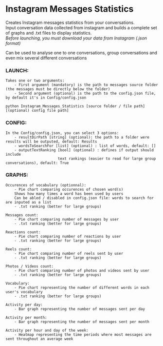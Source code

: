 # Instagram Messages Statistics
Creates Instagram messages statistics from your conversations.<br/>
Input conversation data collected from instagram and builds a complete set of graphs and .txt files to display statistics.<br/>
*Before launching, you must download your data from Instagram (.json format)*

Can be used to analyse one to one conversations, group conversations and even mix several different conversations

### LAUNCH:
    Takes one or two arguments:
        - First argument (mandatory) is the path to messages source folder (the messages must be directly below the folder)
        - Second argument (optional) is the path to the config.json file, by default it's in Config/config.json
```
python Instagram_Messages_Statistics [source folder / file path] [(optional) config file path]
```

### CONFIG:
    In the Config/config.json, you can select 3 options:
        - resultDirPath [string] (optional): the path to a folder were results will be outputed, default: Results
        - wordsToSearchFor [list] (optional) : list of words, default: []
        - outputTextRanking [bool] (optional) : defines if output should include
                            text rankings (easier to read for large group conversations), default: True

### GRAPHS:

    Occurences of vocabulary (optionnal):
        - Pie chart comparing occurences of chosen word(s)
        Shows how many times a word has been used by users
        Can be abled / disabled in config.json file: words to search for are inputed as a list
        - .txt ranking (better for large groups)
    
    Messages count:
        - Pie chart comparing number of messages by user
        - .txt ranking (better for large groups)
    
    Reactions count:
        - Pie chart comparing number of reactions by user
        - .txt ranking (better for large groups)

    Reels count:
        - Pie chart comparing number of reels sent by user
        - .txt ranking (better for large groups)

    Photos / Videos count:
        - Pie chart comparing number of photos and videos sent by user
        - .txt ranking (better for large groups)

    Vocabulary:
        - Pie chart representing the number of different words in each user's vocabulary
        - .txt ranking (better for large groups)

    Activity per day:
        - Bar graph representing the number of messages sent per day

    Activity per month:
        - Bar graph representing the number of messages sent per month

    Activity per hour and day of the week:
        - Heatmap representing the time periods where most messages are sent throughout an average week
